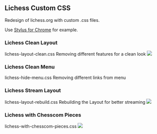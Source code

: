 ## Lichess Custom CSS
Redesign of lichess.org with custom .css files.

Use [Stylus for Chrome](https://chrome.google.com/webstore/detail/stylus/clngdbkpkpeebahjckkjfobafhncgmne) for example.



### Lichess Clean Layout
lichess-layout-clean.css
Removing different features for a clean look
![](https://i.ibb.co/s33nB6W/Bild-2021-02-05-174523.png)


### Lichess Clean Menu
lichess-hide-menu.css
Removing different links from menu


### Lichess Stream Layout
lichess-layout-rebuild.css
Rebuilding the Layout for better streaming
![](https://i.ibb.co/st7mbJs/Bild-2021-02-05-174912.png)


### Lichess with Chesscom Pieces
lichess-with-chesscom-pieces.css
![](https://i.ibb.co/n04vdn3/Bild-2021-02-05-175136.png)
